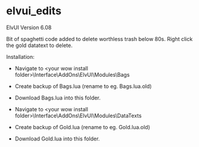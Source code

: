 # elvui_edits

ElvUI Version 6.08

Bit of spaghetti code added to delete worthless trash below 80s. Right click the gold datatext to delete.


Installation:

- Navigate to \<your wow install folder\>\Interface\AddOns\ElvUI\Modules\Bags

- Create backup of Bags.lua (rename to eg. Bags.lua.old)

- Download Bags.lua into this folder.



- Navigate to \<your wow install folder\>\Interface\AddOns\ElvUI\Modules\DataTexts

- Create backup of Gold.lua (rename to eg. Gold.lua.old)

- Download Gold.lua into this folder.


